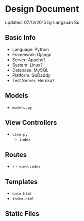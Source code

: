 # Design Document

updated: 07/13/2015 by Langxuan Su

## Basic Info

- Language: Python
- Framework: Django
- Server: Apache?
- System: Linux?
- Database: MySQL
- Platform: GoDaddy
- Test Server: Heroku?

## Models

- `models.py`

## View Controllers

- `view.py`
    - `index`

## Routes

- `/` - `view.index`

## Templates

- `base.html`
- `index.html`

## Static Files

